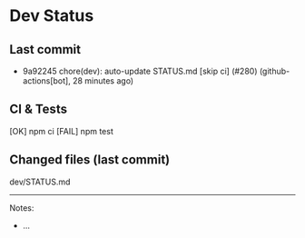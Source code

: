 # Dev Status

## Last commit
- 9a92245 chore(dev): auto-update STATUS.md [skip ci] (#280) (github-actions[bot], 28 minutes ago)
## CI & Tests
[OK] npm ci
[FAIL] npm test

## Changed files (last commit)
dev/STATUS.md

---
Notes:
- ...
